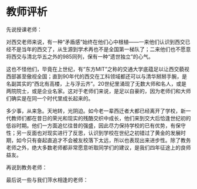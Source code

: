 # 教师评析

先说授课老师：

对西交老师来说，有一种“矛盾感”始终在他们心中根植——一来他们认识到西交已经不是当年的西交了，从生源到学术再也不是全国第一梯队了；二来他们也不愿意将西交与清北华五之外的985同列，保有一种“遗世独立”的心气。

这也不怪他们，毕竟在上世纪，有“东方MIT”之称的交通大学底蕴足以让西交藐视西部甚至傲视全国；直到90年代的西交在工科领域都还可以与清华掰掰手腕，是名副其实的“西北有高楼，上与浮云齐”。20世纪里涌现了无数大师和名人，或是两院院士，或是企业名家。这对于老师们来说，是足以自豪的，因为老师们和大师们确实是在同一个时代里成长起来的。

多少事，从来急。天地转，光阴迫。如今老一辈西迁者大都已经离开了学校，新一代教师们都在昔日的荣光和现实的残酷交织中成长，他们来到交大后恰逢世纪初的低谷时期。他们一方面追忆往昔的强盛，因此尽力保持学校的已有优势，有保守性；另一反面也对现实进行了反思，认识到学校在世纪之初错过了黄金的发展时期，如今只有奋起直追才不会被友校落下太远，所以也表现出来进步性。除了教务老师之外，绝大多数老师都非常愿意听取同学们的建议，是我们四年征途上的良师益友。

再说到教务老师：



最后说一些与我们萍水相逢的老师：

